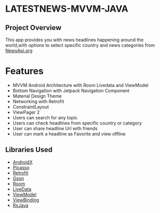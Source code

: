 # LATESTNEWS-MVVM-JAVA
## Project Overview
This app provides you with news headlines happening around the world,with options to select specific country and news categories from [NewsApi.org](http://newsapi.org/)

# Features
* MVVM Android Architecture with Room Livedata and ViewModel
* Bottom Navigation with Jetpack Navigation Component
* Material Design Theme
* Networking with Retrofit
* ConstraintLayout
* ViewPager 2
* Users can search for any topic
* Users can check headlines from specific country or category
* User can share headline Url with friends
* User can mark a headline as Favorite and view offline

## Libraries Used
* [AndroidX](https://developer.android.com/jetpack/androidx)
* [Picasso](https://square.github.io/picasso/)
* [Retrofit](https://square.github.io/retrofit/#:~:text=Retrofit%20is%20the%20class%20through,but%20it%20allows%20for%20customization.)
* [Gson](https://github.com/google/gson)
* [Room](https://developer.android.com/topic/libraries/architecture/room#:~:text=Room%20Persistence%20Library%20Part%20of,the%20full%20power%20of%20SQLite.)
* [LiveData](https://developer.android.com/topic/libraries/architecture/livedata.html)
* [ViewModel](https://developer.android.com/topic/libraries/architecture/viewmodel)
* [ViewBinding](https://developer.android.com/topic/libraries/view-binding)
* [RxJava](https://github.com/ReactiveX/RxJava)
